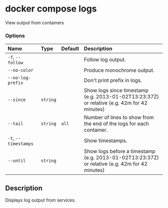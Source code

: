 # docker compose logs

<!---MARKER_GEN_START-->
View output from containers

### Options

| Name                 | Type     | Default | Description                                                                                    |
|:---------------------|:---------|:--------|:-----------------------------------------------------------------------------------------------|
| `-f`, `--follow`     |          |         | Follow log output.                                                                             |
| `--no-color`         |          |         | Produce monochrome output.                                                                     |
| `--no-log-prefix`    |          |         | Don't print prefix in logs.                                                                    |
| `--since`            | `string` |         | Show logs since timestamp (e.g. 2013-01-02T13:23:37Z) or relative (e.g. 42m for 42 minutes)    |
| `--tail`             | `string` | `all`   | Number of lines to show from the end of the logs for each container.                           |
| `-t`, `--timestamps` |          |         | Show timestamps.                                                                               |
| `--until`            | `string` |         | Show logs before a timestamp (e.g. 2013-01-02T13:23:37Z) or relative (e.g. 42m for 42 minutes) |


<!---MARKER_GEN_END-->

## Description

Displays log output from services.